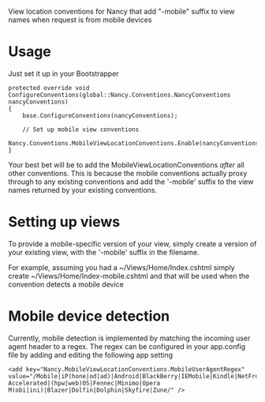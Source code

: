 View location conventions for Nancy that add "-mobile" suffix to view names when request is from mobile devices

# Usage

Just set it up in your Bootstrapper

	protected override void ConfigureConventions(global::Nancy.Conventions.NancyConventions nancyConventions)
	{
	    base.ConfigureConventions(nancyConventions);

	    // Set up mobile view conventions
	    Nancy.Conventions.MobileViewLocationConventions.Enable(nancyConventions);
	}

Your best bet will be to add the MobileViewLocationConventions _after_ all other conventions. This is because the mobile conventions actually proxy through to any existing conventions and add the '-mobile' suffix to the view names returned by your existing conventions.

# Setting up views

To provide a mobile-specific version of your view, simply create a version of your existing view, with the '-mobile' suffix in the filename.

For example, assuming you had a ~/Views/Home/Index.cshtml simply create ~/Views/Home/Index-mobile.cshtml and that will be used when the convention detects a mobile device

# Mobile device detection

Currently, mobile detection is implemented by matching the incoming user agent header to a regex. The regex can be configured in your app.config file by adding and editing the following app setting

	<add key="Nancy.MobileViewLocationConventions.MobileUserAgentRegex" value="/Mobile|iP(hone|od|ad)|Android|BlackBerry|IEMobile|Kindle|NetFront|Silk-Accelerated|(hpw|web)OS|Fennec|Minimo|Opera M(obi|ini)|Blazer|Dolfin|Dolphin|Skyfire|Zune/" />